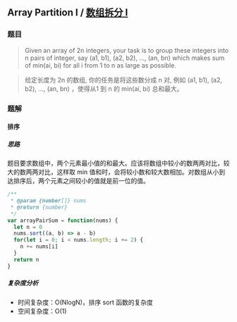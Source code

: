 ## Array Partition I / [数组拆分 I](https://leetcode-cn.com/problems/array-partition-i/)

### 题目
> Given an array of 2n integers, your task is to group these integers into n pairs of integer, say (a1, b1), (a2, b2), ..., (an, bn) which makes sum of min(ai, bi) for all i from 1 to n as large as possible.

> 给定长度为 2n 的数组, 你的任务是将这些数分成 n 对, 例如 (a1, b1), (a2, b2), ..., (an, bn) ，使得从1 到 n 的 min(ai, bi) 总和最大。

### 题解
#### 排序
##### 思路
题目要求数组中，两个元素最小值的和最大。应该将数组中较小的数两两对比，较大的数两两对比，这样取 min 值和时，会将较小数和较大数相加。对数组从小到达排序后，两个元素之间较小的值就是前一位的值。

```js
/**
 * @param {number[]} nums
 * @return {number}
 */
var arrayPairSum = function(nums) {
  let n = 0
  nums.sort((a, b) => a - b)
  for(let i = 0; i < nums.length; i += 2) {
    n += nums[i]
  }
  return n
}
```

##### 复杂度分析
+ 时间复杂度：O(NlogN)，排序 sort 函数的复杂度
+ 空间复杂度：O(1)